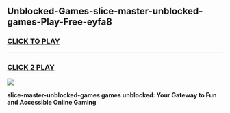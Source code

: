 
## Unblocked-Games-slice-master-unblocked-games-Play-Free-eyfa8
<h3>
<a href="https://premium76.site?title=slice-master-unblocked-games&ref=21A">CLICK TO PLAY</a></h3>
<hr>

<h3>
<a href="https://premium76.site?title=slice-master-unblocked-games&ref=21A">CLICK 2 PLAY</a>
  
</h3>

<a href="https://premium76.site?title=slice-master-unblocked-games&ref=21A"><img src="https://clearcache.store/games.png"></a>


**slice-master-unblocked-games games unblocked: Your Gateway to Fun and Accessible Online Gaming**
